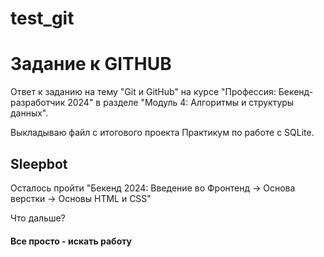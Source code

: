 # test_git
<h1>Задание к GITHUB</h1>
<p>Ответ к заданию на тему "Git и GitHub" на курсе "Профессия: Бекенд-разработчик 2024" в разделе "Модуль 4: Алгоритмы и структуры данных".</p>
<span>Выкладываю файл с итогового проекта Практикум по работе с SQLite.</span>
<h2>Sleepbot</h2>
<span>Осталось пройти "Бекенд 2024: Введение во Фронтенд → Основа верстки → Основы HTML и CSS"</span>
<p>Что дальше?</p>
<h4>Все просто - искать работу</h4>